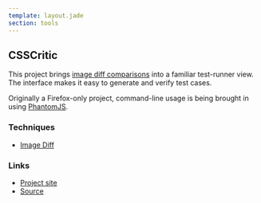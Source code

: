 ```yaml
---
template: layout.jade
section: tools
---
```


## CSSCritic

This project brings [image diff comparisons](/techniques/image-diff.html) into a familiar test-runner view. The interface makes it easy to generate and verify test cases.

Originally a Firefox-only project, command-line usage is being brought in using [PhantomJS](http://phantomjs.org/).

### Techniques

  * [Image Diff](/techniques/image-diff.html)

### Links

  * [Project site](http://cburgmer.github.com/csscritic/)
  * [Source](https://github.com/cburgmer/csscritic)